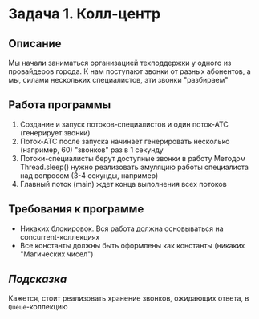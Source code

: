 # **Задача 1. Колл-центр**
## Описание
Мы начали заниматься организацией техподдержки у одного из провайдеров города. К нам поступают звонки от разных абонентов, а мы, силами нескольких специалистов, эти звонки "разбираем"

## Работа программы
1. Создание и запуск потоков-специалистов и один поток-АТС (генерирует звонки)
2. Поток-АТС после запуска начинает генерировать несколько (например, 60) "звонков" раз в 1 секунду
3. Потоки-специалисты берут доступные звонки в работу
Методом Thread.sleep() нужно реализовать эмуляцию работы специалиста над вопросом (3-4 секунды, например)
4. Главный поток (main) ждет конца выполнения всех потоков
## Требования к программе
* Никаких блокировок. Вся работа должна основываться на concurrent-коллекциях
* Все константы должны быть оформлены как константы (никаких "Магических чисел")
## *Подсказка*
Кажется, стоит реализовать хранение звонков, ожидающих ответа, в ```Queue```-коллекцию